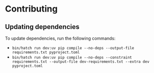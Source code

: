 # Contributing

## Updating dependencies

To update dependencies, run the following commands:

- `bin/hatch run dev:uv pip compile --no-deps --output-file requirements.txt pyproject.toml`
- `bin/hatch run dev:uv pip compile --no-deps --constraint requirements.txt --output-file dev-requirements.txt --extra dev
 pyproject.toml`
